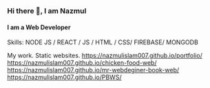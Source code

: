 ### Hi there 👋, I am Nazmul
#### I am a Web Developer

Skills: NODE JS / REACT / JS / HTML / CSS/ FIREBASE/ MONGODB 

My work.
Static websites.
https://nazmulislam007.github.io/portfolio/
https://nazmulislam007.github.io/chicken-food-web/
https://nazmulislam007.github.io/mr-webdeginer-book-web/
https://nazmulislam007.github.io/PBWS/
